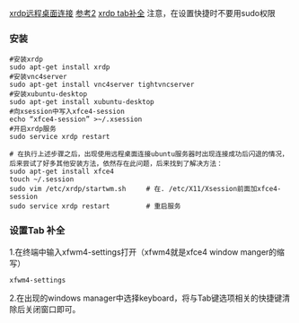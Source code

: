 [xrdp远程桌面连接](https://www.jianshu.com/p/9dbe0176426f)
[参考2](https://www.linuxidc.com/Linux/2017-09/147112.htm)
[xrdp tab补全](https://blog.csdn.net/ybw123w/article/details/89162156)
注意，在设置快捷时不要用sudo权限

### 安装
```shell
#安装xrdp 
sudo apt-get install xrdp 
#安装vnc4server 
sudo apt-get install vnc4server tightvncserver
#安装xubuntu-desktop 
sudo apt-get install xubuntu-desktop 
#向xsession中写入xfce4-session 
echo “xfce4-session” >~/.xsession 
#开启xrdp服务 
sudo service xrdp restart

# 在执行上述步骤之后，出现使用远程桌面连接ubuntu服务器时出现连接成功后闪退的情况，后来尝试了好多其他安装方法，依然存在此问题，后来找到了解决方法：
sudo apt-get install xfce4
touch ~/.session
sudo vim /etc/xrdp/startwm.sh     # 在. /etc/X11/Xsession前面加xfce4-session
sudo service xrdp restart         # 重启服务
```

### 设置Tab 补全
1.在终端中输入xfwm4-settings打开（xfwm4就是xfce4 window manger的缩写）
```
xfwm4-settings
```
2.在出现的windows manager中选择keyboard，将与Tab键选项相关的快捷键清除后关闭窗口即可。